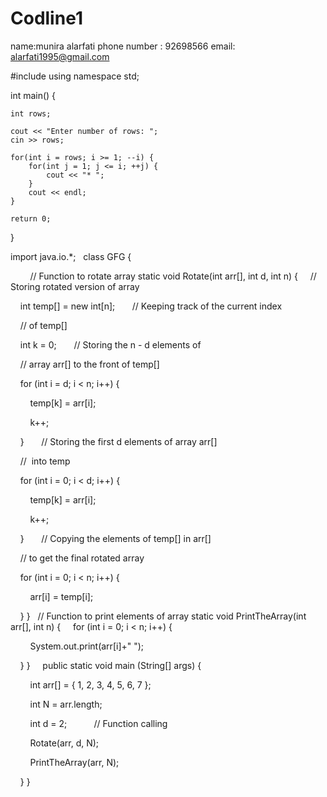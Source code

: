 # Codline1

name:munira alarfati 
phone number : 92698566
email: alarfati1995@gmail.com






#include <iostream>
using namespace std;

int main() {

    int rows;

    cout << "Enter number of rows: ";
    cin >> rows;

    for(int i = rows; i >= 1; --i) {
        for(int j = 1; j <= i; ++j) {
            cout << "* ";
        }
        cout << endl;
    }
    
    return 0;
}







‏import java.io.*;
 
‏class GFG {

   
   
‏// Function to rotate array
‏static void Rotate(int arr[], int d, int n)
{
‏    // Storing rotated version of array

‏    int temp[] = new int[n];
 
‏    // Keeping track of the current index

‏    // of temp[]

‏    int k = 0;
 
‏    // Storing the n - d elements of

‏    // array arr[] to the front of temp[]

‏    for (int i = d; i < n; i++) {

‏        temp[k] = arr[i];

‏        k++;

    }
 
‏    // Storing the first d elements of array arr[]

‏    //  into temp

‏    for (int i = 0; i < d; i++) {

‏        temp[k] = arr[i];

‏        k++;

    }
 
‏    // Copying the elements of temp[] in arr[]

‏    // to get the final rotated array

‏    for (int i = 0; i < n; i++) {

‏        arr[i] = temp[i];

    }
}
 
‏// Function to print elements of array
‏static void PrintTheArray(int arr[], int n)
{
‏    for (int i = 0; i < n; i++) {

‏        System.out.print(arr[i]+" ");

    }
}
‏    public static void main (String[] args) {

‏        int arr[] = { 1, 2, 3, 4, 5, 6, 7 };

‏        int N = arr.length;

‏        int d = 2;
 
‏        // Function calling

‏        Rotate(arr, d, N);

‏        PrintTheArray(arr, N);

    }
}


